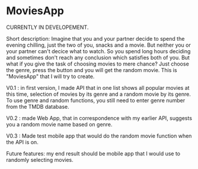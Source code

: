 # MoviesApp

CURRENTLY IN DEVELOPEMENT. 

Short description: Imagine that you and your partner decide to spend the evening chilling, just the two of you, snacks and a movie. But neither you or your partner can't decice what to watch. So you spend long hours deciding and sometimes don't reach any conclusion which satisfies both of you. But what if you give the task of choosing movies to mere chance? Just choose the genre, press the button and you will get the random movie. This is "MoviesApp" that I will try to create. 

V0.1 : in first version, I made API that in one list shows all popular movies at this time, selection of movies by its genre and a random movie by its genre. To use genre and random functions, you still need to enter genre number from the TMDB database.

V0.2 : made Web App, that in correspondence with my earlier API, suggests you a random movie name based on genre.

V0.3 : Made test mobile app that would do the random movie function when the API is on.

Future features: my end result should be mobile app that I would use to randomly selecting movies. 



